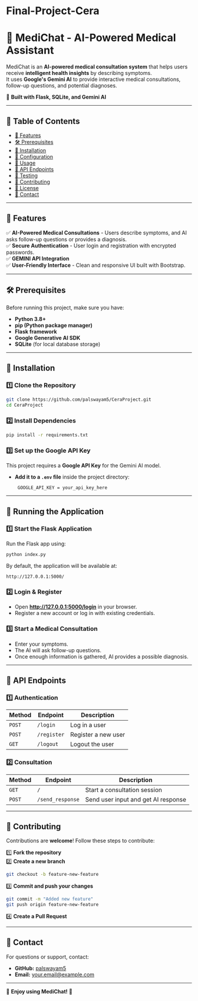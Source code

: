 # Final-Project-Cera  

# 🏥 MediChat - AI-Powered Medical Assistant  

MediChat is an **AI-powered medical consultation system** that helps users receive **intelligent health insights** by describing symptoms.  
It uses **Google's Gemini AI** to provide interactive medical consultations, follow-up questions, and potential diagnoses.  

🚀 **Built with Flask, SQLite, and Gemini AI**  

---

## 📌 Table of Contents  
- [🌟 Features](#-features)  
- [🛠️ Prerequisites](#-prerequisites)  
- [💾 Installation](#-installation)  
- [🔧 Configuration](#-configuration)  
- [🚀 Usage](#-usage)  
- [📡 API Endpoints](#-api-endpoints)  
- [🧪 Testing](#-testing)  
- [🤝 Contributing](#-contributing)  
- [📜 License](#-license)  
- [📩 Contact](#-contact)  

---

## 🌟 Features  
✅ **AI-Powered Medical Consultations** - Users describe symptoms, and AI asks follow-up questions or provides a diagnosis.  
✅ **Secure Authentication** - User login and registration with encrypted passwords.  
✅ **GEMINI API Integration**  
✅ **User-Friendly Interface** - Clean and responsive UI built with Bootstrap.  

---

## 🛠️ Prerequisites  
Before running this project, make sure you have:  
- **Python 3.8+**  
- **pip (Python package manager)**  
- **Flask framework**  
- **Google Generative AI SDK**  
- **SQLite** (for local database storage)  

---

## 💾 Installation  

### 1️⃣ Clone the Repository  
```bash
git clone https://github.com/palswayam5/CeraProject.git
cd CeraProject
```

### 2️⃣ Install Dependencies  
```bash
pip install -r requirements.txt
```

### 3️⃣ Set up the Google API Key  
This project requires a **Google API Key** for the Gemini AI model.  

- **Add it to a `.env` file** inside the project directory:  
  ```
   GOOGLE_API_KEY = your_api_key_here
  ```

---

## 🔧 Running the Application  

### 1️⃣ Start the Flask Application  
Run the Flask app using:  
```bash
python index.py
```
By default, the application will be available at:  
```
http://127.0.0.1:5000/
```

### 2️⃣ Login & Register  
- Open **http://127.0.0.1:5000/login** in your browser.  
- Register a new account or log in with existing credentials.  

### 3️⃣ Start a Medical Consultation  
- Enter your symptoms.  
- The AI will ask follow-up questions.  
- Once enough information is gathered, AI provides a possible diagnosis.  

---

## 📡 API Endpoints  

### 1️⃣ Authentication  
| Method | Endpoint  | Description |
|--------|----------|-------------|
| `POST` | `/login` | Log in a user |
| `POST` | `/register` | Register a new user |
| `GET` | `/logout` | Logout the user |

### 2️⃣ Consultation  
| Method | Endpoint  | Description |
|--------|----------|-------------|
| `GET` | `/` | Start a consultation session |
| `POST` | `/send_response` | Send user input and get AI response |

---

## 🤝 Contributing  
Contributions are **welcome**! Follow these steps to contribute:  

1️⃣ **Fork the repository**  
2️⃣ **Create a new branch**  
   ```bash
   git checkout -b feature-new-feature
   ```
3️⃣ **Commit and push your changes**  
   ```bash
   git commit -m "Added new feature"
   git push origin feature-new-feature
   ```
4️⃣ **Create a Pull Request**  

---

## 📩 Contact  
For questions or support, contact:  
- **GitHub:** [palswayam5](https://github.com/palswayam5)  
- **Email:** [your.email@example.com](mailto:palswayam5@gmail.com)  

---

🎉 **Enjoy using MediChat!** 🚀  
